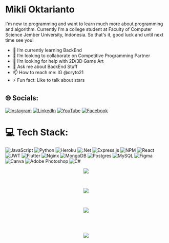# Mikli Oktarianto

I'm new to programming and want to learn much more about programming and algorithm. Currently I'm a college student at Faculty of Computer Science Jember University, Indonesia. So that's it, good luck and until next time see you!

- 🌱 I’m currently learning BackEnd
- 👯 I’m looking to collaborate on Competitive Programming Partner
- 🤔 I’m looking for help with 2D/3D Game Art
- 💬 Ask me about BackEnd Stuff
- 📫 How to reach me: IG @oryto21
- ⚡ Fun fact: Like to talk about stars


## 🌐 Socials:
[![Instagram](https://img.shields.io/badge/Instagram-%23E4405F.svg?logo=Instagram&logoColor=white)](https://instagram.com/oryto21) [![LinkedIn](https://img.shields.io/badge/LinkedIn-%230077B5.svg?logo=linkedin&logoColor=white)](https://linkedin.com/in/Mikli-Oktarianto) [![YouTube](https://img.shields.io/badge/YouTube-%23FF0000.svg?logo=YouTube&logoColor=white)](https://youtube.com/c/orytoeverytime) [![Facebook](https://img.shields.io/badge/Facebook-%234267B2.svg?logo=Facebook&logoColor=white)](https:https://www.facebook.com/profile.php?id=100006955035155)

# 💻 Tech Stack:
![JavaScript](https://img.shields.io/badge/javascript-%23323330.svg?style=for-the-badge&logo=javascript&logoColor=%23F7DF1E) ![Python](https://img.shields.io/badge/python-3670A0?style=for-the-badge&logo=python&logoColor=ffdd54) ![Heroku](https://img.shields.io/badge/heroku-%23430098.svg?style=for-the-badge&logo=heroku&logoColor=white) ![.Net](https://img.shields.io/badge/.NET-5C2D91?style=for-the-badge&logo=.net&logoColor=white) ![Express.js](https://img.shields.io/badge/express.js-%23404d59.svg?style=for-the-badge&logo=express&logoColor=%2361DAFB) ![NPM](https://img.shields.io/badge/NPM-%23000000.svg?style=for-the-badge&logo=npm&logoColor=white) ![React](https://img.shields.io/badge/react-%2320232a.svg?style=for-the-badge&logo=react&logoColor=%2361DAFB) ![JWT](https://img.shields.io/badge/JWT-black?style=for-the-badge&logo=JSON%20web%20tokens) ![Flutter](https://img.shields.io/badge/Flutter-%2302569B.svg?style=for-the-badge&logo=Flutter&logoColor=white) ![Nginx](https://img.shields.io/badge/nginx-%23009639.svg?style=for-the-badge&logo=nginx&logoColor=white) ![MongoDB](https://img.shields.io/badge/MongoDB-%234ea94b.svg?style=for-the-badge&logo=mongodb&logoColor=white) ![Postgres](https://img.shields.io/badge/postgres-%23316192.svg?style=for-the-badge&logo=postgresql&logoColor=white) ![MySQL](https://img.shields.io/badge/mysql-%2300f.svg?style=for-the-badge&logo=mysql&logoColor=white) 	![Figma](https://img.shields.io/badge/figma-%23F24E1E.svg?style=for-the-badge&logo=figma&logoColor=white) ![Canva](https://img.shields.io/badge/Canva-%2300C4CC.svg?style=for-the-badge&logo=Canva&logoColor=white) ![Adobe Photoshop](https://img.shields.io/badge/adobephotoshop-%2331A8FF.svg?style=for-the-badge&logo=adobephotoshop&logoColor=white) ![C#](https://img.shields.io/badge/c%23-%23239120.svg?style=for-the-badge&logo=c-sharp&logoColor=white)
<br/>
<p align="center"> <img src="https://github-readme-stats.vercel.app/api?username=rianto21&theme=vue-dark&hide_border=false&include_all_commits=true&count_private=false"></p><br/>
<p align="center"> <img src="https://github-readme-streak-stats.herokuapp.com/?user=rianto21&theme=vue-dark&hide_border=false"></p><br/>
<p align="center"> <img src="https://github-readme-stats.vercel.app/api/top-langs/?username=rianto21&theme=vue-dark&hide_border=false&include_all_commits=true&count_private=true&layout=compact"></p>
<br/><br/>
<p align="center"><img src="https://quotes-github-readme.vercel.app/api?type=horizontal&theme=tokyonight"></p>

